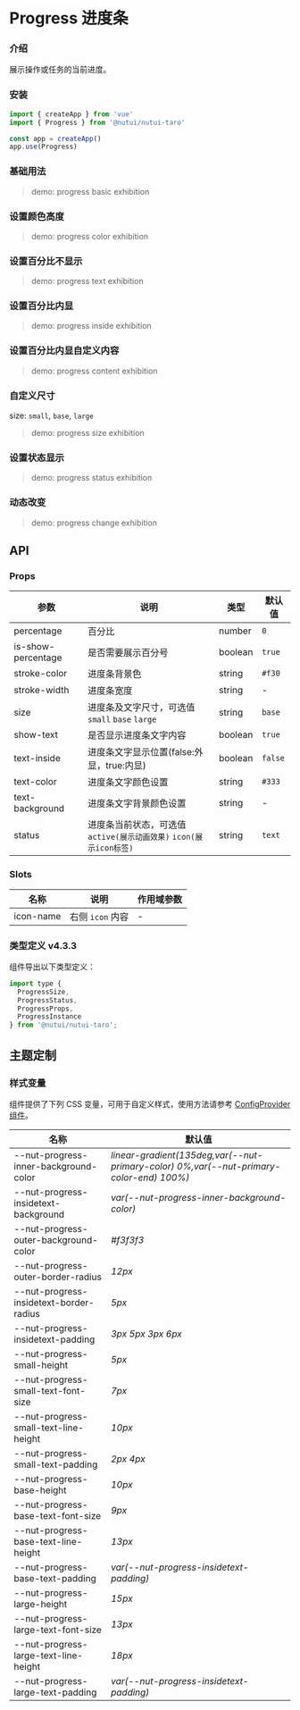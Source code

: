 # Progress 进度条

### 介绍

展示操作或任务的当前进度。

### 安装

```js
import { createApp } from 'vue'
import { Progress } from '@nutui/nutui-taro'

const app = createApp()
app.use(Progress)
```

### 基础用法

> demo: progress basic exhibition

### 设置颜色高度

> demo: progress color exhibition

### 设置百分比不显示

> demo: progress text exhibition

### 设置百分比内显

> demo: progress inside exhibition

### 设置百分比内显自定义内容

> demo: progress content exhibition

### 自定义尺寸

size: `small`, `base`, `large`

> demo: progress size exhibition

### 设置状态显示

> demo: progress status exhibition

### 动态改变

> demo: progress change exhibition

## API

### Props

| 参数 | 说明 | 类型 | 默认值 |
| --- | --- | --- | --- |
| percentage | 百分比 | number | `0` |
| is-show-percentage | 是否需要展示百分号 | boolean | `true` |
| stroke-color | 进度条背景色 | string | `#f30` |
| stroke-width | 进度条宽度 | string | - |
| size | 进度条及文字尺寸，可选值 `small` `base` `large` | string | `base` |
| show-text | 是否显示进度条文字内容 | boolean | `true` |
| text-inside | 进度条文字显示位置(false:外显，true:内显) | boolean | `false` |
| text-color | 进度条文字颜色设置 | string | `#333` |
| text-background | 进度条文字背景颜色设置 | string | - |
| status | 进度条当前状态，可选值`active(展示动画效果)` `icon(展示icon标签)` | string | `text` |

### Slots

| 名称 | 说明 | 作用域参数 |
| --- | --- | --- |
| icon-name | 右侧 `icon` 内容 | - |

### 类型定义 v4.3.3

组件导出以下类型定义：

```js
import type {
  ProgressSize,
  ProgressStatus,
  ProgressProps,
  ProgressInstance
} from '@nutui/nutui-taro';
```

## 主题定制

### 样式变量

组件提供了下列 CSS 变量，可用于自定义样式，使用方法请参考 [ConfigProvider 组件](#/zh-CN/component/configprovider)。

| 名称 | 默认值 |
| --- | --- |
| --nut-progress-inner-background-color | _linear-gradient(135deg,var(--nut-primary-color) 0%,var(--nut-primary-color-end) 100%)_ |
| --nut-progress-insidetext-background | _var(--nut-progress-inner-background-color)_ |
| --nut-progress-outer-background-color | _#f3f3f3_ |
| --nut-progress-outer-border-radius | _12px_ |
| --nut-progress-insidetext-border-radius | _5px_ |
| --nut-progress-insidetext-padding | _3px 5px 3px 6px_ |
| --nut-progress-small-height | _5px_ |
| --nut-progress-small-text-font-size | _7px_ |
| --nut-progress-small-text-line-height | _10px_ |
| --nut-progress-small-text-padding | _2px 4px_ |
| --nut-progress-base-height | _10px_ |
| --nut-progress-base-text-font-size | _9px_ |
| --nut-progress-base-text-line-height | _13px_ |
| --nut-progress-base-text-padding | _var(--nut-progress-insidetext-padding)_ |
| --nut-progress-large-height | _15px_ |
| --nut-progress-large-text-font-size | _13px_ |
| --nut-progress-large-text-line-height | _18px_ |
| --nut-progress-large-text-padding | _var(--nut-progress-insidetext-padding)_ |
